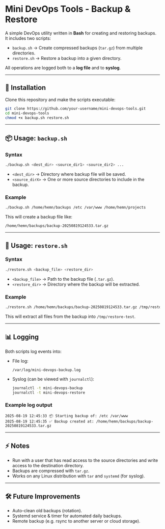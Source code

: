 # Mini DevOps Tools - Backup & Restore

A simple DevOps utility written in **Bash** for creating and restoring backups.  
It includes two scripts:

- `backup.sh` → Create compressed backups (`tar.gz`) from multiple directories.  
- `restore.sh` → Restore a backup into a given directory.  

All operations are logged both to a **log file** and to **syslog**.

---

## 🚀 Installation

Clone this repository and make the scripts executable:

```bash
git clone https://github.com/your-username/mini-devops-tools.git
cd mini-devops-tools
chmod +x backup.sh restore.sh
```

---

## 📦 Usage: `backup.sh`

### Syntax
```bash
./backup.sh <dest_dir> <source_dir1> <source_dir2> ...
```

- `<dest_dir>` → Directory where backup file will be saved.  
- `<source_dirX>` → One or more source directories to include in the backup.  

### Example
```bash
./backup.sh /home/hemn/backups /etc /var/www /home/hemn/projects
```

This will create a backup file like:
```
/home/hemn/backups/backup-20250819124533.tar.gz
```

---

## 🔄 Usage: `restore.sh`

### Syntax
```bash
./restore.sh <backup_file> <restore_dir>
```

- `<backup_file>` → Path to the backup file (`.tar.gz`).  
- `<restore_dir>` → Directory where the backup will be extracted.  

### Example
```bash
./restore.sh /home/hemn/backups/backup-20250819124533.tar.gz /tmp/restore-test
```

This will extract all files from the backup into `/tmp/restore-test`.

---

## 📊 Logging

Both scripts log events into:

- File log:  
  ```
  /var/log/mini-devops-backup.log
  ```

- Syslog (can be viewed with `journalctl`):  
  ```bash
  journalctl -t mini-devops-backup
  journalctl -t mini-devops-restore
  ```

### Example log output
```
2025-08-19 12:45:33 📦 Starting backup of: /etc /var/www
2025-08-19 12:45:35 ✅ Backup created at: /home/hemn/backups/backup-20250819124533.tar.gz
```

---

## ⚡ Notes
- Run with a user that has read access to the source directories and write access to the destination directory.  
- Backups are compressed with `tar.gz`.  
- Works on any Linux distribution with `tar` and `systemd` (for syslog).  

---

## 🛠️ Future Improvements
- Auto-clean old backups (rotation).  
- Systemd service & timer for automated daily backups.  
- Remote backup (e.g. rsync to another server or cloud storage).
